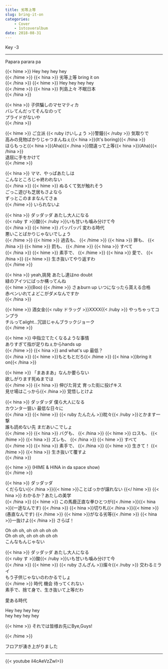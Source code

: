 ```yaml
---
title: 劣等上等
slug: bring-it-on
categories:
    - Cover
    - 1stcoveralbum
date: 2018-08-31
---
```


Key -3

---

Papara parara pa

{{< hime >}}
Hey hey hey hey  
{{< /hime >}}
{{< hina >}}
劣等上等 bring it on  
{{< /hina >}}
{{< hime >}}
Hey hey hey hey  
{{< /hime >}}
{{< hina >}}
列島上々 不眠日本  
{{< /hina >}}

{{< hina >}}
子供騙しのマセマティカ  
バレてんだってそんなのって  
プライドがないや  
{{< /hina >}}

{{< hime >}}
ご立派 {{< ruby けいしょう >}}警鐘{{< /ruby >}} 気取りで  
高みの見物ばかりじゃつまんねぇ{{< hina >}}(It's boring){{< /hina >}}  
ほらもっと{{< hina >}}(Aha){{< /hina >}}間違って上等{{< hina >}}(Aha){{< /hina >}}  
退屈に手をかけて  
{{< /hime >}}

{{< hina >}}
ママ、やっぱあたしは  
こんなところじゃ終われない  
{{< /hina >}}
{{< hime >}}
ぬるくて気が触れそう  
ごっこ遊びも芝居もさよなら  
ずっとこのままなんてさぁ  
{{< /hime >}}
いられないよ  

{{< hina >}} 
ダッダッダ あたし大人になる  
{{< ruby す >}}酸{{< /ruby >}}いも甘いも噛み分けて今  
{{< /hina >}}
{{< hime >}}
パッパッパ 変わる時代  
悪いことばかりじゃないでしょう  
{{< /hime >}}
{{< hime >}}
過去も、
{{< /hime >}}
{{< hina >}}
罪も、
{{< /hina >}}
{{< hime >}}
罰も、
{{< /hime >}}
{{< hina >}}
すべて  
{{< /hina >}}
{{< hime >}}
素手で、
{{< /hime >}}
{{< hina >}}
愛で、
{{< /hina >}}
{{< hime >}}
生き抜いてやり返すわ  
{{< /hime >}}

{{< hina >}}
yeah,挑発 あたし達はno doubt  
緑のアイツにばっか構ってんね  
{{< hime >}}(Boo)  {{< /hime >}}
さぁburn up いつになったら貰える合格  
赤ペンいれてよどこがダメなんですか  
{{< /hina >}}

{{< hime >}}
酒女金{{< ruby ドラッグ >}}XXXX{{< /ruby >}} やっちゃってコンプラ  
チルってaiight…冗談じゃんブラックジョーク  
{{< /hime >}}

{{< hime >}}
中指立てたくなるような事情  
ありすぎて指が足りねぇからhands up  
{{< /hime >}}
{{< hina >}}
and what's up 最低？  
{{< /hina >}}
{{< hime >}}もともとだろ{{< /hime >}} {{< hina >}}bring it on{{< /hina >}}  

{{< hime >}}
「まあまあ」なんか要らない  
欲しがります死ぬまでは  
{{< /hime >}}
{{< hina >}}
伸びた背丈 育った街に投げキス  
見せ場はこっから{{< /hina >}} 覚悟しとけよ  

{{< hina >}}
ダッダッダ 僕ら大人になる  
カウンター狙い 最低な日々に  
{{< /hina >}}
{{< hime >}}
{{< ruby たんたん >}}眈々{{< /ruby >}}とかます一撃  
誰も読めない先 まだあいこでしょ  
{{< /hime >}}
{{< hina >}}
バグも、
{{< /hina >}}
{{< hime >}}
ロスも、
{{< /hime >}}
{{< hina >}}
ズレも、
{{< /hina >}}
{{< hime >}}
すべて  
{{< /hime >}}
{{< hina >}}
素手で、
{{< /hina >}}
{{< hime >}}
生きて！
{{< /hime >}}
{{< hina >}}
生き抜いて覆すよ  
{{< /hina >}}

{{< hime >}}
(HIME & HINA in da space show)  
{{< /hime >}}

{{< hina >}}
ダッダッダ  
くだらない{{< /hina >}}{{< hime >}}ことばっかが譲れない  {{</ hime >}}
{{< hina >}}
わかるか？あたしの美学  
{{< /hina >}}
{{< hime >}}
この馬鹿正直な拳ひとつが{{< /hime >}}{{< hina >}}(一途なんです)  {{< /hina >}}
{{< hina >}}切り札{{< /hina >}}{{< hime >}}(愚直なんです)  {{< /hime >}}
{{< hime >}}がなる劣等{{< /hime >}} {{< hina >}}一抜けよ{{< /hina >}} さらば！  

Oh oh oh, oh oh oh oh oh  
Oh oh oh, oh oh oh oh oh  
こんなもんじゃない  

{{< hina >}}
ダッダッダ あたし大人になる  
{{< ruby す >}}酸{{< /ruby >}}いも甘いも噛み分けて今  
{{< /hina >}}
{{< hime >}}
{{< ruby さんざん >}}燦々{{< /ruby >}} 交わるミライ  
もう子供じゃないのわかるでしょ  
{{< /hime >}}
時代 機会 待ってくれない  
素手で、捨て身で、生き抜いて上等だわ  

愛ある時代  

Hey hey hey hey  
hey hey hey hey  

{{< hime >}}
それでは皆様お先にBye,Guys!  

{{< /hime >}}

フロアが湧き上がりました


---

{{< youtube il4cAeVzZwI>}}
